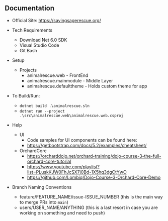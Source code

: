 ## Documentation

- Official Site: https://savingsagerescue.org/

- Tech Requirements
  - Download Net 6.0 SDK
  - Visual Studio Code
  - Git Bash

- Setup
  - Projects
    - animalrescue.web - FrontEnd
    - animalrescue.mainmodule - Middle Layer
    - animalrescue.defaulttheme - Holds custom theme for app

- To Build/Run:
  - `dotnet build .\animalrescue.sln`
  - `dotnet run --project .\src\animalrescue.web\animalrescue.web.csproj`

- Help
  - UI
    - Code samples for UI components can be found here:
    - https://getbootstrap.com/docs/5.2/examples/cheatsheet/
  - OrchardCore
    - https://orcharddojo.net/orchard-training/dojo-course-3-the-full-orchard-core-tutorial
    - https://www.youtube.com/playlist?list=PLuskKJW0FhJcSX7j0Bd-1X5hq3dgCtYwO
    - https://github.com/Lombiq/Dojo-Course-3-Orchard-Core-Demo

- Branch Naming Conventions
  - feature/FEATURE_NAME/issue-ISSUE_NUMBER (this is the main way to merge PRs into `main`)
  - users/USER_NAME/ANYTHING (this is a last resort in case you are working on something and need to push)


